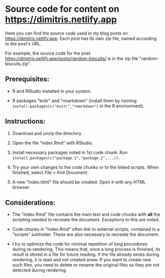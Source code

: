 # Source code for content on <https://dimitris.netlify.app>

Here you can find the source code used in my blog posts on <https://dimitris.netlify.app>. Each post has its own zip file, named according to the post's URL.

For example, the source code for the post <https://dimitris.netlify.app/posts/random-biscuits/> is in the zip file "random-biscuits.zip".

## Prerequisites:

- R and RStudio installed in your system.

- R packages "knitr" and "rmarkdown" (install them by running `install.packages(c("knitr","rmarkdown")` in the R environment).

## Instructions:

1. Download and unzip the directory.

2. Open the file "index.Rmd" with RStudio.

3. Install necessary packages noted in 1st code chunk. Run `install.packages(c("package.1","package.2",...))`.

4. Try your own changes to the code chunks or to the linked scripts. When finished, select *File > Knit Document*.

5. A new "index.html" file should be created. Open it with any HTML browser.

## Considerations:

- The "index.Rmd" file contains the main text and code chunks with **all** the scripting needed to recreate the document. Exceptions to this are noted.

- Code chunks in "index.Rmd" often link to external scripts, contained in a "scripts" subfolder. These are also necessary to recreate the document.

- I try to optimize the code for minimal repetition of long procedures during re-rendering.
This means that, once a long process is finished, its result is stored in a file for future reading.
If the file already exists during rendering, it is read and not created anew.
If you want to create new such files, you need to delete or rename the original files so they are not detected during rendering.
